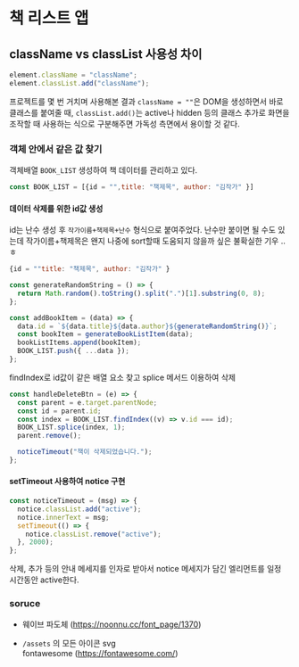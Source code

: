 # 책 리스트 앱

## className vs classList 사용성 차이

```js
element.className = "className";
element.classList.add("className");
```

프로젝트를 몇 번 거치며 사용해본 결과
`className = ""`은 DOM을 생성하면서 바로 클래스를 붙여줄 때, `classList.add()`는 active나 hidden 등의 클래스 추가로 화면을 조작할 때 사용하는 식으로 구분해주면 가독성 측면에서 용이할 것 같다.

### 객체 안에서 같은 값 찾기

객체배열 `BOOK_LIST` 생성하여 책 데이터를 관리하고 있다.

```js
const BOOK_LIST = [{id = "",title: "책제목", author: "김작가" }]
```

#### 데이터 삭제를 위한 id값 생성

id는 난수 생성 후 `작가이름+책제목+난수` 형식으로 붙여주었다. 난수만 붙이면 될 수도 있는데 작가이름+책제목은 왠지 나중에 sort할때 도움되지 않을까 싶은 불확실한 기우 ..ㅎ

```js
{id = ""title: "책제목", author: "김작가" }

const generateRandomString = () => {
  return Math.random().toString().split(".")[1].substring(0, 8);
};

const addBookItem = (data) => {
  data.id = `${data.title}${data.author}${generateRandomString()}`;
  const bookItem = generateBookListItem(data);
  bookListItems.append(bookItem);
  BOOK_LIST.push({ ...data });
};
```

findIndex로 id값이 같은 배열 요소 찾고 splice 메서드 이용하여 삭제

```js
const handleDeleteBtn = (e) => {
  const parent = e.target.parentNode;
  const id = parent.id;
  const index = BOOK_LIST.findIndex((v) => v.id === id);
  BOOK_LIST.splice(index, 1);
  parent.remove();

  noticeTimeout("책이 삭제되었습니다.");
};
```

#### setTimeout 사용하여 notice 구현

```js
const noticeTimeout = (msg) => {
  notice.classList.add("active");
  notice.innerText = msg;
  setTimeout(() => {
    notice.classList.remove("active");
  }, 2000);
};
```

삭제, 추가 등의 안내 메세지를 인자로 받아서 notice 메세지가 담긴 엘리먼트를 일정 시간동안 active한다.

### soruce

- 웨이브 파도체
  (https://noonnu.cc/font_page/1370)

- `/assets` 의 모든 아이콘 svg  
  fontawesome (https://fontawesome.com/)
